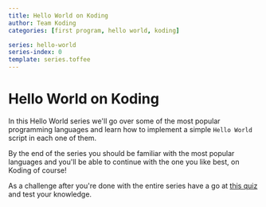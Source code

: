 ```yaml
---
title: Hello World on Koding
author: Team Koding
categories: [first program, hello world, koding]

series: hello-world
series-index: 0
template: series.toffee
---
```


# Hello World on Koding

In this Hello World series we'll go over some of the most popular programming languages and learn how to implement a simple `Hello World` script in each one of them.

By the end of the series you should be familiar with the most popular languages and you'll be able to continue with the one you like best, on Koding of course!

As a challenge after you're done with the entire series have a go at [this quiz](http://helloworldquiz.com/) and test your knowledge.
